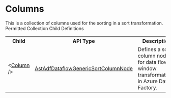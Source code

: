 # Columns

<div class="LanguageSummary"><div class ="SummaryItem">This is a collection of columns used for the sorting in a sort transformation.</div></div><div class="SchemaBindingGroup"><div class="SchemaBindingGroupHeader">Permitted Collection Child Definitions</div><table id="SchemaBindingList" class="SchemaBindingList"><tbody><tr><th class="SchemaBindingNameColumnHeader">Child</th><th class="SchemaBindingTypeColumnHeader">API Type</th><th class="SchemaBindingSummaryColumnHeader">Description</th></tr><tr class="cd0"><td class="SchemaBindingName"><span class="punc">&lt;</span><a href=Varigence.Languages.Biml.DataFactory.AstAdfDataflowGenericSortColumnNode.html">Column</a><span class="punc"> /&gt;</span></td><td class="SchemaBindingType"><a href="../api-reference/Varigence.Languages.Biml.DataFactory.AstAdfDataflowGenericSortColumnNode.html">AstAdfDataflowGenericSortColumnNode</a></td><td class="SchemaBindingSummary">Defines a sort column node for data flow window transformations in Azure Data Factory.</td></tr></tbody></table></div>